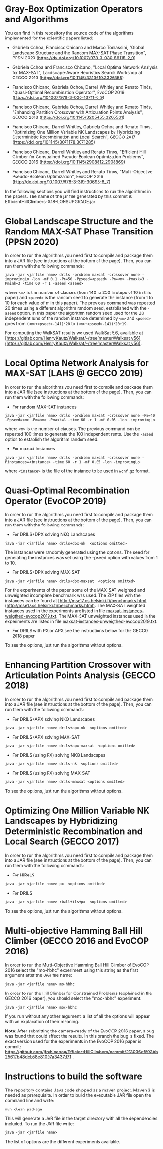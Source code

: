 # Gray-Box Optimization Operators and Algorithms

You can find in this repository the source code of the algorithms implemented for the scientific papers listed:

* Gabriela Ochoa, Francisco Chicano and Marco Tomassini, "Global Landscape Structure and the Random MAX-SAT Phase Transition", PPSN 2020 (https://dx.doi.org/10.1007/978-3-030-58115-2_9)

* Gabriela Ochoa and Francisco Chicano, "Local Optima Network Analysis for MAX-SAT", Landscape-Aware Heuristics Search Workshop at GECCO 2019 (https://doi.org/10.1145/3319619.3326855)

* Francisco Chicano, Gabriela Ochoa, Darrell Whitley and Renato Tinós, "Quasi-Optimal Recombination Operator", EvoCOP 2019 (https://doi.org/10.1007/978-3-030-16711-0_9)

* Francisco Chicano, Gabriela Ochoa, Darrell Whitley and Renato Tinós, "Enhancing Partition Crossover with Articulation Points Analysis", GECCO 2018 (https://doi.org/10.1145/3205455.3205561)

* Francisco Chicano, Darrell Whitley, Gabriela Ochoa and Renato Tinós, "Optimizing One Million Variable NK Landscapes by Hybridizing Deterministic Recombination and Local Search", GECCO 2017 (https://doi.org/10.1145/3071178.3071285)

* Francisco Chicano, Darrell Whitley and Renato Tinós, "Efficient Hill Climber for Constrained Pseudo-Boolean Optimization Problems", GECCO 2016 (https://doi.org/10.1145/2908812.2908869)

* Francisco Chicano, Darrell Whitley and Renato Tinós, "Multi-Objective Pseudo-Boolean Optimization", EvoCOP 2016 (http://dx.doi.org/10.1007/978-3-319-30698-8_7)
 
In the following sections you will find instructions to run the algorithms in the papers. The name of the jar file generated by this commit is EfficientHillClimbers-0.18-LONSUPGRADE.jar

# Global Landscape Structure and the Random MAX-SAT Phase Transition (PPSN 2020)

In order to run the algorithms you need first to compile and package them into a JAR file (see instructions at the bottom of the page). Then, you can run them with the following commands:


```
java -jar <jarfile name> drils -problem maxsat -crossover none -improvingLo -lon -mf 0.1 -Pn=50 -Ppseed=<pseed> -Pm=<m> -Pmaxk=3 -Pmink=3 -time 60 -r 1 -aseed <aseed>
```

where `<m>` is the number of clauses (from 140 to 250 in steps of 10 in this paper) and `<pseed>` is the random seed to generate the instance (from 1 to 10 for each value of m in this paper). The previous command was repeated 20 times using a different algorithm random seed, established with the `-aseed` option. In this paper the algorithm random seed used for the 20 independent runs of the random instance determined by `<m>` and `<pseed>` goes from `(<m>+<pseed>-141)*20` to `(<m>+<pseed>-141)*20+19`.

For computing the WalkSAT results we used WalkSat 5.6, available at [https://gitlab.com/HenryKautz/Walksat/-/tree/master/Walksat_v56](https://gitlab.com/HenryKautz/Walksat/-/tree/master/Walksat_v56).

# Local Optima Network Analysis for MAX-SAT (LAHS @ GECCO 2019)

In order to run the algorithms you need first to compile and package them into a JAR file (see instructions at the bottom of the page). Then, you can run them with the following commands:

* For random MAX-SAT instances

```
java -jar <jarfile name> drils -problem maxsat -crossover none -Pn=40 -Ppseed=<m> -Pm=<m> -Pmaxk=3 -time 60 -r 1 -mf 0.05 -lon -improvingLo
```

where `<m>` is the number of clauses. The previous command can be repeated 100 times to generate the 100 independent runts. Use the `-aseed` option to establish the algorithm random seed.

* For maxcut instances

```
java -jar <jarfile name> drils -problem maxsat -crossover none -Pinstances=<instance> -time 60 -r 1 -mf 0.05 -lon -improvingLo
```

where `<instance>` is the file of the instance to be used in `wcnf.gz` format. 


# Quasi-Optimal Recombination Operator (EvoCOP 2019)

In order to run the algorithms you need first to compile and package them into a JAR file (see instructions at the bottom of the page). Then, you can run them with the following commands:

* For DRILS+DPX solving NKQ Landscapes

```
java -jar <jarfile name> drils+dpx-nk  <options omitted>
```

The instances were randomly generated using the options. The seed for generating the instances was set using the -pseed option with values from 1 to 10.

* For DRILS+DPX solving MAX-SAT

```
java -jar <jarfile name> drils+dpx-maxsat  <options omitted>
```

For the experiments of the paper some of the MAX-SAT weighted and unweighted incomplete benchmark was used. The ZIP files with the instances can be found at [http://mse17.cs.helsinki.fi/benchmarks.html](http://mse17.cs.helsinki.fi/benchmarks.html). The MAX-SAT weighted instances used in the experiments are listed in file [maxsat-instances-weigthed-evocop2019.txt](maxsat-instances-weigthed-evocop2019.txt). The MAX-SAT unweighted instances used in the experiments are listed in file [maxsat-instances-unweigthed-evocop2019.txt](maxsat-instances-unweigthed-evocop2019.txt).

* For DRILS with PX or APX see the instructions below for the GECCO 2018 paper

To see the options, just run the algorithms without options. 


# Enhancing Partition Crossover with Articulation Points Analysis (GECCO 2018)

In order to run the algorithms you need first to compile and package them into a JAR file (see instructions at the bottom of the page). Then, you can run them with the following commands:

* For DRILS+APX solving NKQ Landscapes

```
java -jar <jarfile name> drils+apx-nk  <options omitted>
```

* For DRILS+APX solving MAX-SAT

```
java -jar <jarfile name> drils+apx-maxsat  <options omitted>
```

* For DRILS (using PX) solving NKQ Landscapes

```
java -jar <jarfile name> drils-nk  <options omitted>
```

* For DRILS (using PX) solving MAX-SAT

```
java -jar <jarfile name> drils-maxsat <options omitted>
```

To see the options, just run the algorithms without options. 


# Optimizing One Million Variable NK Landscapes by Hybridizing Deterministic Recombination and Local Search (GECCO 2017)

In order to run the algorithms you need first to compile and package them into a JAR file (see instructions at the bottom of the page). Then, you can run them with the following commands:

* For HiReLS

```
java -jar <jarfile name> px  <options omitted>
```

* For DRILS

```
java -jar <jarfile name> rball+ils+px  <options omitted>
```

To see the options, just run the algorithms without options. 

# Multi-objective Hamming Ball Hill Climber (GECCO 2016 and EvoCOP 2016)


In order to run the Multi-Objective Hamming Ball Hill Climber of EvoCOP 2016 select the "mo-hbhc" experiment using this string as the first argument after the JAR file name:

```
java -jar <jarfile name> mo-hbhc
```

In order to run the Hill Climber for Constrained Problems (explained in the GECCO 2016 paper), you should select the "moc-hbhc" experiment:

```
java -jar <jarfile name> moc-hbhc
```

If you run without any other argument, a list of all the options will appear with an explanation of their meaning.


**Note**: After submitting the camera-ready of the EvoCOP 2016 paper, a bug was found that could affect the results. In this branch the bug is fixed. The exact version used for the experiments in the EvoCOP 2016 paper is commit: https://github.com/jfrchicanog/EfficientHillClimbers/commit/213036ef593bb25617b48dcb58e81097a3437d71 .


# Instructions to build the software

The repository contains Java code shipped as a maven project. Maven 3 is needed as prerequisite. In order to build the executable JAR file open the command line and write:

```
mvn clean package
```

This will generate a JAR file in the target directory with all the dependencies included. To run the JAR file write:

```
java -jar <jarfile name>
```

The list of options are the different experiments available.

